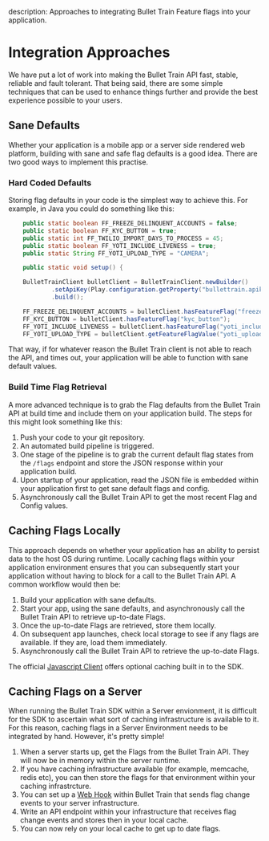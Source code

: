 description: Approaches to integrating Bullet Train Feature flags into your application.

# Integration Approaches

We have put a lot of work into making the Bullet Train API fast, stable, reliable and fault tolerant. That being said, there are some simple techniques that can be used to enhance things further and provide the best experience possible to your users.

## Sane Defaults

Whether your application is a mobile app or a server side rendered web platform, building with sane and safe flag defaults is a good idea. There are two good ways to implement this practise.

### Hard Coded Defaults

Storing flag defaults in your code is the simplest way to achieve this. For example, in Java you could do something like this:

```java
    public static boolean FF_FREEZE_DELINQUENT_ACCOUNTS = false;
    public static boolean FF_KYC_BUTTON = true;
    public static int FF_TWILIO_IMPORT_DAYS_TO_PROCESS = 45;
    public static boolean FF_YOTI_INCLUDE_LIVENESS = true;
    public static String FF_YOTI_UPLOAD_TYPE = "CAMERA";

    public static void setup() {

    BulletTrainClient bulletClient = BulletTrainClient.newBuilder()
            .setApiKey(Play.configuration.getProperty("bullettrain.apikey"))
            .build();

    FF_FREEZE_DELINQUENT_ACCOUNTS = bulletClient.hasFeatureFlag("freeze_delinquent_accounts");
    FF_KYC_BUTTON = bulletClient.hasFeatureFlag("kyc_button");
    FF_YOTI_INCLUDE_LIVENESS = bulletClient.hasFeatureFlag("yoti_include_liveness");
    FF_YOTI_UPLOAD_TYPE = bulletClient.getFeatureFlagValue("yoti_upload_type");
```

That way, if for whatever reason the Bullet Train client is not able to reach the API, and times out, your application will be able to function with sane default values.

### Build Time Flag Retrieval

A more advanced technique is to grab the Flag defaults from the Bullet Train API at build time and include them on your application build. The steps for this might look something like this:

1. Push your code to your git repository.
2. An automated build pipeline is triggered.
3. One stage of the pipeline is to grab the current default flag states from the `/flags` endpoint and store the JSON response within your application build.
4. Upon startup of your application, read the JSON file is embedded within your application first to get sane default flags and config.
5. Asynchronously call the Bullet Train API to get the most recent Flag and Config values.

## Caching Flags Locally

This approach depends on whether your application has an ability to persist data to the host OS during runtime. Locally caching flags within your application environment ensures that you can subsequently start your application without having to block for a call to the Bullet Train API. A common workflow would then be:

1. Build your application with sane defaults.
2. Start your app, using the sane defaults, and asynchronously call the Bullet Train API to retrieve up-to-date Flags.
3. Once the up-to-date Flags are retrieved, store them locally.
4. On subsequent app launches, check local storage to see if any flags are available. If they are, load them immediately.
5. Asynchronously call the Bullet Train API to retrieve the up-to-date Flags.

The official [Javascript Client](/clients/javascript/) offers optional caching built in to the SDK.

## Caching Flags on a Server

When running the Bullet Train SDK within a Server envionment, it is difficult for the SDK to ascertain what sort of caching infrastructure is available to it. For this reason, caching flags in a Server Environment needs to be integrated by hand. However, it's pretty simple!

1. When a server starts up, get the Flags from the Bullet Train API. They will now be in memory within the server runtime.
2. If you have caching infrastructure available (for example, memcache, redis etc), you can then store the flags for that environment within your caching infrastrcture.
3. You can set up a [Web Hook](/system-administration/#web-hooks) within Bullet Train that sends flag change events to your server infrastructure.
4. Write an API endpoint within your infrastructure that receives flag change events and stores then in your local cache.
5. You can now rely on your local cache to get up to date flags.
